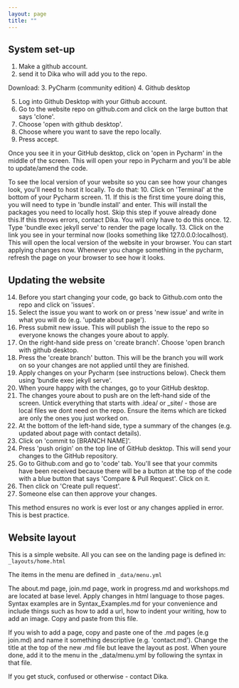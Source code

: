 ```yaml
---
layout: page
title: ""
---
```


## System set-up

1. Make a github account.
2. send it to Dika who will add you to the repo.

Download:
3. PyCharm (community edition)
4. Github desktop

5. Log into Github Desktop with your Github account. 
6. Go to the website repo on github.com and click on the large button that says 'clone'. 
7. Choose 'open with github desktop'. 
8. Choose where you want to save the repo locally. 
9. Press accept.

Once you see it in your GitHub desktop, click on 'open in Pycharm' in the middle of the screen. This
will open your repo in Pycharm and you'll be able to update/amend the code.

To see the local version of your website so you can see how your changes look, you'll need to host it locally. To do that:
10. Click on 'Terminal' at the bottom of your Pycharm screen.
11. If this is the first time youre doing this, you will need to type in 'bundle install' and enter. This will install the packages
you need to locally host. Skip this step if youve already done this.If this throws errors, contact Dika. You will only have to do this once.
12. Type 'bundle exec jekyll serve' to render the page locally. 
13. Click on the link you see in your terminal now (looks something like 127.0.0.0:localhost). This will open the local version
of the website in your browser. You can start applying changes now. Whenever you change something in the pycharm, refresh the page on your
browser to see how it looks.


## Updating the website

14. Before you start changing your code, go back to Github.com onto the repo and click on 'issues'.
15. Select the issue you want to work on or press 'new issue' and write in what you will do (e.g. 'update about page'). 
16. Press submit new issue. This will publish the issue to the repo so everyone knows the changes youre about to apply. 
17. On the right-hand side press on 'create branch'. Choose 'open branch with github desktop. 
18. Press the 'create branch' button. This will be the branch you will work on so your changes are not applied until they are finished.
19. Apply changes on your Pycharm (see instructions below). Check them using 'bundle exec jekyll serve'.
20. When youre happy with the changes, go to your GitHub desktop.
21. The changes youre about to push are on the left-hand side of the screen. Untick everything that starts with .idea/ or _site/ - those
are local files we dont need on the repo. Ensure the items which are ticked are only the ones you just worked on.
22. At the bottom of the left-hand side, type a summary of the changes (e.g. updated about page with contact details). 
23. Click on 'commit to [BRANCH NAME]'.
24. Press 'push origin' on the top line of GitHub desktop. This will send your changes to the GitHub repository.
25. Go to Github.com and go to 'code' tab. You'll see that your commits have been received because there will be a button at the top of the
code with a blue button that says 'Compare & Pull Request'. Click on it. 
26. Then click on 'Create pull request'. 
27. Someone else can then approve your changes.

This method ensures no work is ever lost or any changes applied in error. This is best practice.


## Website layout

This is a simple website. All you can see on the landing page is defined in:
``_layouts/home.html``

The items in the menu are defined in
``_data/menu.yml``

The about.md page, join.md page, work in progress.md and workshops.md are located at base level.
Apply changes in html language to those pages. Syntax examples are in Syntax_Examples.md for your convenience 
and include things such as how to add a url, how to indent your writing, how to add an image. Copy and paste from this 
file.

If you wish to add a page, copy and paste one of the .md pages (e.g join.md) and name it something descriptive (e.g. 'contact.md').
Change the title at the top of the new .md file but leave the layout as post. When youre done, add it to 
the menu in the _data/menu.yml by following the syntax in that file.

If you get stuck, confused or otherwise - contact Dika.